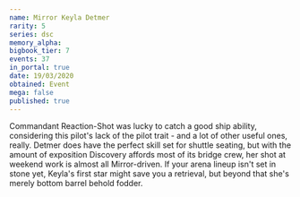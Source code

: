 ```yaml
---
name: Mirror Keyla Detmer
rarity: 5
series: dsc
memory_alpha:
bigbook_tier: 7
events: 37
in_portal: true
date: 19/03/2020
obtained: Event
mega: false
published: true
---
```


Commandant Reaction-Shot was lucky to catch a good ship ability, considering this pilot's lack of the pilot trait - and a lot of other useful ones, really. Detmer does have the perfect skill set for shuttle seating, but with the amount of exposition Discovery affords most of its bridge crew, her shot at weekend work is almost all Mirror-driven. If your arena lineup isn't set in stone yet, Keyla's first star might save you a retrieval, but beyond that she's merely bottom barrel behold fodder.
